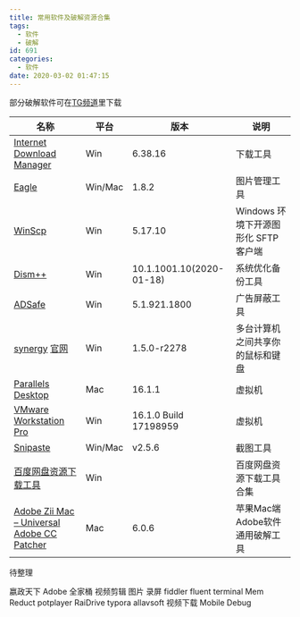 ```yaml
---
title: 常用软件及破解资源合集
tags:
  - 软件
  - 破解
id: 691
categories:
  - 软件
date: 2020-03-02 01:47:15
---
```


部分破解软件可在[TG频道](https://t.me/wqdy_channel)里下载

| 名称 | 平台 | 版本 | 说明 |
| ------ | ------ | ------ | ------ |
| [Internet Download Manager](https://wqdy.top/366.html) | Win | 6.38.16 | 下载工具
| [Eagle](https://pan.baidu.com/s/1MLnDNKA3ZBiY-xuZCjMV_w) | Win/Mac | 1.8.2 | 图片管理工具
| [WinScp](https://winscp.net/eng/docs/lang:chs) | Win | 5.17.10 | Windows 环境下开源图形化 SFTP 客户端
| [Dism++](http://www.chuyu.me/zh-Hans/index.html) | Win | 10.1.1001.10(2020-01-18) | 系统优化备份工具
| [ADSafe](https://pan.baidu.com/s/1FJainInXigwJXqGKShxrAw) | Win | 5.1.921.1800 | 广告屏蔽工具
| [synergy](https://pan.baidu.com/s/1QYsFCcmbRxypsvEYskZAug) [官网](https://symless.com/synergy) | Win | 1.5.0-r2278 | 多台计算机之间共享你的鼠标和键盘
| [Parallels Desktop](https://pan.baidu.com/s/1DpuPsjiPxtpbnDRvWd3FjQ) | Mac | 16.1.1 | 虚拟机
| [VMware Workstation Pro](https://wqdy.top/2015.html) | Win | 16.1.0 Build 17198959 | 虚拟机
| [Snipaste](https://zh.snipaste.com/) | Win/Mac | v2.5.6 | 截图工具
| [百度网盘资源下载工具](https://wqdy.top/1966.html) | Win |  | 百度网盘资源下载工具合集
| [Adobe Zii Mac – Universal Adobe CC Patcher](https://wqdy.top/2021.html) | Mac | 6.0.6 | 苹果Mac端Adobe软件通用破解工具



待整理

嬴政天下 Adobe 全家桶
视频剪辑
图片
录屏
fiddler
fluent terminal
Mem Reduct
potplayer
RaiDrive
typora
allavsoft 视频下载
Mobile Debug
